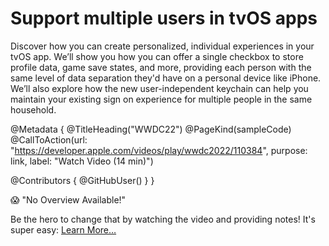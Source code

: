# Support multiple users in tvOS apps

Discover how you can create personalized, individual experiences in your tvOS app. We’ll show you how you can offer a single checkbox to store profile data, game save states, and more, providing each person with the same level of data separation they'd have on a personal device like iPhone. We’ll also explore how the new user-independent keychain can help you maintain your existing sign on experience for multiple people in the same household.

@Metadata {
   @TitleHeading("WWDC22")
   @PageKind(sampleCode)
   @CallToAction(url: "https://developer.apple.com/videos/play/wwdc2022/110384", purpose: link, label: "Watch Video (14 min)")

   @Contributors {
      @GitHubUser(<replace this with your GitHub handle>)
   }
}

😱 "No Overview Available!"

Be the hero to change that by watching the video and providing notes! It's super easy:
 [Learn More…](https://wwdcnotes.com/documentation/wwdcnotes/contributing)
